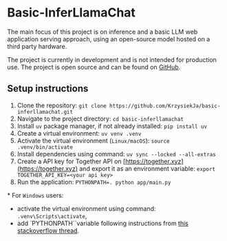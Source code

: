 # Basic-InferLlamaChat

The main focus of this project is on inference and a basic LLM web application serving approach, using an open-source model hosted on a third party hardware.

The project is currently in development and is not intended for production use.
The project is open source and can be found on [GitHub](https://github.com/KrzysiekJa/basic-inferllamachat).

## Setup instructions

1. Clone the repository: `git clone https://github.com/KrzysiekJa/basic-inferllamachat.git`
2. Navigate to the project directory: `cd basic-inferllamachat`
3. Install `uv` package manager, if not already installed: `pip install uv`
4. Create a virtual environment: `uv venv .venv`
5. Activate the virtual environment (`Linux/macOS`): `source .venv/bin/activate`
6. Install dependencies using command: `uv sync --locked --all-extras`
7. Create a API key for Together API on [https://together.xyz](https://together.xyz) and export it as an environment variable: `export TOGETHER_API_KEY=<your api key>`
8. Run the application: `PYTHONPATH=. python app/main.py`

\* For `Windows` users:

- activate the virtual environment using command: `.venv\Scripts\activate`,
- add `PYTHONPATH``variable following instructions from [this stackoverflow thread](https://stackoverflow.com/questions/3701646/how-to-add-to-the-pythonpath-in-windows-so-it-finds-my-modules-packages).
